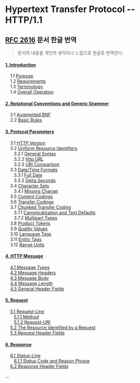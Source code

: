 # Hypertext Transfer Protocol -- HTTP/1.1 

## [RFC 2616](https://tools.ietf.org/html/rfc2616) 문서 한글 번역

> 문서의 내용을 개인의 생각이나 느낌으로 한글로 번역한다.

#### [1. Introduction]()

&nbsp;&nbsp;&nbsp; 1.1 [Purpose]()<br>
&nbsp;&nbsp;&nbsp; 1.2 [Requirements]()<br>
&nbsp;&nbsp;&nbsp; 1.3 [Terminology]()<br>
&nbsp;&nbsp;&nbsp; 1.4 [Overall Operation]()<br>

#### [2. Notational Conventions and Generic Grammer]()

&nbsp;&nbsp;&nbsp; 2.1 [Augmented BNF]()<br>
&nbsp;&nbsp;&nbsp; 2.2 [Basic Rules]()<br>

#### [3. Protocol Parameters]()

&nbsp;&nbsp;&nbsp; 3.1 [HTTP Version]()<br>
&nbsp;&nbsp;&nbsp; 3.2 [Uniform Resource Identifiers]()<br>
&nbsp;&nbsp;&nbsp;&nbsp;&nbsp;&nbsp; 3.2.1 [General Syntax]()<br>
&nbsp;&nbsp;&nbsp;&nbsp;&nbsp;&nbsp; 3.2.2 [http URL]()<br>
&nbsp;&nbsp;&nbsp;&nbsp;&nbsp;&nbsp; 3.2.3 [URI Comparison]()<br>
&nbsp;&nbsp;&nbsp; 3.3 [Date/Time Formats]()<br>
&nbsp;&nbsp;&nbsp;&nbsp;&nbsp;&nbsp; 3.3.1 [Full Date]()<br>
&nbsp;&nbsp;&nbsp;&nbsp;&nbsp;&nbsp; 3.3.2 [Delta Seconds]()<br>
&nbsp;&nbsp;&nbsp; 3.4 [Character Sets]()<br>
&nbsp;&nbsp;&nbsp;&nbsp;&nbsp;&nbsp; 3.4.1 [Missing Charset]()<br>
&nbsp;&nbsp;&nbsp; 3.5 [Content Codings]()<br>
&nbsp;&nbsp;&nbsp; 3.6 [Transfer Codings]()<br>
&nbsp;&nbsp;&nbsp; 3.7 [Chunked Transfer Coding]()<br>
&nbsp;&nbsp;&nbsp;&nbsp;&nbsp;&nbsp; 3.7.1 [Canonicalization and Text Defaults]()<br>
&nbsp;&nbsp;&nbsp;&nbsp;&nbsp;&nbsp; 3.7.2 [Multipart Types]()<br>
&nbsp;&nbsp;&nbsp; 3.8 [Product Tokens]()<br>
&nbsp;&nbsp;&nbsp; 3.9 [Quality Values]()<br>
&nbsp;&nbsp;&nbsp; 3.10 [Language Tags]()<br>
&nbsp;&nbsp;&nbsp; 3.11 [Entity Tags]()<br>
&nbsp;&nbsp;&nbsp; 3.12 [Range Units]()<br>

#### [4. HTTP Message](https://github.com/Study-Java-Together/study-http/blob/master/rfc-2616-HTTP1.1/ko/4.%20HTTP%20Message.md#4-http-message)

&nbsp;&nbsp;&nbsp; [4.1 Message Types](https://github.com/Study-Java-Together/study-http/blob/master/rfc-2616-HTTP1.1/ko/4.%20HTTP%20Message.md#41-message-types)<br>
&nbsp;&nbsp;&nbsp; [4.2 Message Headers](https://github.com/Study-Java-Together/study-http/blob/master/rfc-2616-HTTP1.1/ko/4.%20HTTP%20Message.md#42-message-headers)<br>
&nbsp;&nbsp;&nbsp; [4.3 Message Body]()<br>
&nbsp;&nbsp;&nbsp; [4.4 Message Length]()<br>
&nbsp;&nbsp;&nbsp; [4.5 General Header Fields]()<br>

#### [5. Request](https://github.com/Study-Java-Together/study-http/blob/master/rfc-2616-HTTP1.1/ko/5.%20Request.md)

&nbsp;&nbsp;&nbsp; [5.1 Request-Line]()<br>
&nbsp;&nbsp;&nbsp;&nbsp;&nbsp;&nbsp; [5.1.1 Method]()<br>
&nbsp;&nbsp;&nbsp;&nbsp;&nbsp;&nbsp; [5.1.2 Request-URI]()<br>
&nbsp;&nbsp;&nbsp; [5.2 The Resource Identified by a Request]()<br>
&nbsp;&nbsp;&nbsp; [5.3 Request Header Fields]()<br>

#### [6. Response]()

&nbsp;&nbsp;&nbsp; [6.1 Status-Line]()<br>
&nbsp;&nbsp;&nbsp;&nbsp;&nbsp;&nbsp; [6.1.1 Status Code and Reason Phrase]()<br>
&nbsp;&nbsp;&nbsp; [6.2 Response Header Fields]()<br>

...
